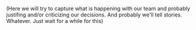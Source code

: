 (Here we will try to capture what is happening with our team and probably justifing and/or criticizing our decisions. And probably we'll tell stories. Whatever. Just wait for a while for this)
